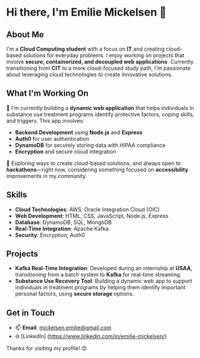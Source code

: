 # Hi there, I'm Emilie Mickelsen 👋

## About Me
I'm a **Cloud Computing student** with a focus on **IT** and creating cloud-based solutions for everyday problems. I enjoy working on projects that involve **secure, containerized, and decoupled web applications**. Currently transitioning from **CIT** to a more cloud-focused study path, I'm passionate about leveraging cloud technologies to create innovative solutions.

## What I'm Working On
🔧 I'm currently building a **dynamic web application** that helps individuals in substance use treatment programs identify protective factors, coping skills, and triggers. This app involves:

- **Backend Development** using **Node.js** and **Express**
- **Auth0** for user authentication
- **DynamoDB** for securely storing data with HIPAA compliance
- **Encryption** and secure cloud integration

🚀 Exploring ways to create cloud-based solutions, and always open to **hackathons**—right now, considering something focused on **accessibility** improvements in my community.

## Skills
- **Cloud Technologies**: AWS, Oracle Integration Cloud (OIC)
- **Web Development**: HTML, CSS, JavaScript, Node.js, Express
- **Database**: DynamoDB, SQL, MongoDB
- **Real-Time Integration**: Apache Kafka
- **Security**: Encryption, Auth0

## Projects
- **Kafka Real-Time Integration**: Developed during an internship at **USAA**, transitioning from a batch system to **Kafka** for real-time streaming.
- **Substance Use Recovery Tool**: Building a dynamic web app to support individuals in treatment programs by helping them identify important personal factors, using **secure storage** options.

## Get in Touch
- 📫 **Email**: mickelsen.emilie@gmail.com
- 🌐 [LinkedIn] (https://www.linkedin.com/in/emilie-mickelsen/)

Thanks for visiting my profile! 😊